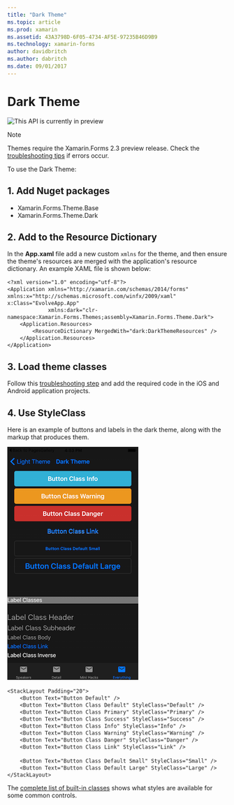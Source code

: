 ```yaml
---
title: "Dark Theme"
ms.topic: article
ms.prod: xamarin
ms.assetid: 43A3798D-6F05-4734-AF5E-97235B46D9B9
ms.technology: xamarin-forms
author: davidbritch
ms.author: dabritch
ms.date: 09/01/2017
---
```


# Dark Theme

![](~/media/shared/preview.png "This API is currently in preview")

> [!NOTE]
> Themes require the Xamarin.Forms 2.3 preview release. Check the
[troubleshooting tips](~/xamarin-forms/user-interface/themes/index.md) if errors occur.

To use the Dark Theme:

## 1. Add Nuget packages

* Xamarin.Forms.Theme.Base
* Xamarin.Forms.Theme.Dark

## 2. Add to the Resource Dictionary

In the **App.xaml** file add a new custom `xmlns` for the theme, and then
ensure the theme's resources are merged with the application's resource dictionary.
An example XAML file is shown below:

```xaml
<?xml version="1.0" encoding="utf-8"?>
<Application xmlns="http://xamarin.com/schemas/2014/forms" xmlns:x="http://schemas.microsoft.com/winfx/2009/xaml" x:Class="EvolveApp.App"
             xmlns:dark="clr-namespace:Xamarin.Forms.Themes;assembly=Xamarin.Forms.Theme.Dark">
    <Application.Resources>
        <ResourceDictionary MergedWith="dark:DarkThemeResources" />
    </Application.Resources>
</Application>
```

## 3. Load theme classes

Follow this [troubleshooting step](~/xamarin-forms/user-interface/themes/index.md)
and add the required code in the iOS and Android application projects.

## 4. Use StyleClass

Here is an example of buttons and labels in the dark theme,
along with the markup that produces them.

[ ![](dark-images/dark-theme-sml.png "Buttons and Labels in the Dark Theme")](dark-images/dark-theme.png "Buttons and Labels in the Dark Theme")

```xaml
<StackLayout Padding="20">
	<Button Text="Button Default" />
	<Button Text="Button Class Default" StyleClass="Default" />
	<Button Text="Button Class Primary" StyleClass="Primary" />
	<Button Text="Button Class Success" StyleClass="Success" />
	<Button Text="Button Class Info" StyleClass="Info" />
	<Button Text="Button Class Warning" StyleClass="Warning" />
	<Button Text="Button Class Danger" StyleClass="Danger" />
	<Button Text="Button Class Link" StyleClass="Link" />

	<Button Text="Button Class Default Small" StyleClass="Small" />
	<Button Text="Button Class Default Large" StyleClass="Large" />
</StackLayout>
```

The [complete list of built-in classes](~/xamarin-forms/user-interface/themes/index.md)
shows what styles are available for some common controls.

